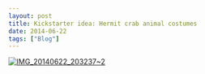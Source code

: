 ```yaml
---
layout: post
title: Kickstarter idea: Hermit crab animal costumes
date: 2014-06-22
tags: ["Blog"]
---
```


[![IMG_20140622_203237~2](IMG_20140622_2032372-1024x626.jpg)](http://unterbahn.com/wp-content/uploads/2014/06/IMG_20140622_2032372.jpg)